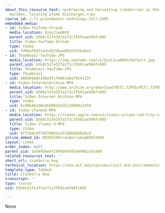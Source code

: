 ```yaml
---
about_this_resource_text: <p>Growing and harvesting cranberries in the Cape Cod cranberry
  marshes, locating plume discharges.</p>
course_id: 1-72-groundwater-hydrology-fall-2005
embedded_media:
- id: Video-YouTube-Stream
  media_location: GjoL2LwdAVU
  parent_uid: b5b8c51fe337a1f1c3fb91ae596fc605
  title: Video-YouTube-Stream
  type: Video
  uid: fd96af9d51a3cd223baad819335ba6a3
- id: Thumbnail-YouTube-JPG
  media_location: https://img.youtube.com/vi/GjoL2LwdAVU/default.jpg
  parent_uid: b5b8c51fe337a1f1c3fb91ae596fc605
  title: Thumbnail-YouTube-JPG
  type: Thumbnail
  uid: 006984b85166e9fcfe061a8af924123f
- id: Video-InternetArchive-MP4
  media_location: http://www.archive.org/download/MIT1.72F05/MIT1_72F05_cape_cod10_220k.mp4
  parent_uid: b5b8c51fe337a1f1c3fb91ae596fc605
  title: Video-Internet Archive-MP4
  type: Video
  uid: 6c00b462d8e45d00142d5120996c24f8
- id: Video-iTunesU-MP4
  media_location: https://itunes.apple.com/us/itunes-u/cape-cod-trip-cranberry-bog/id626973433?i=139922917
  parent_uid: b5b8c51fe337a1f1c3fb91ae596fc605
  title: Video-iTunes U-MP4
  type: Video
  uid: 6ff2bdc9ff8370083e3f1d8b0d5018cd
inline_embed_id: 80395299cranberrybog65023894
layout: video
order_index: null
parent_uid: 3a54956e471994599f81e69482a3cd40
related_resources_text: ''
short_url: cranberry-bog
technical_location: https://ocw.mit.edu/courses/civil-and-environmental-engineering/1-72-groundwater-hydrology-fall-2005/cape-cod-trip/cranberry-bog
template_type: Tabbed
title: Cranberry Bog
transcript: ''
type: course
uid: b5b8c51fe337a1f1c3fb91ae596fc605

---
```

None